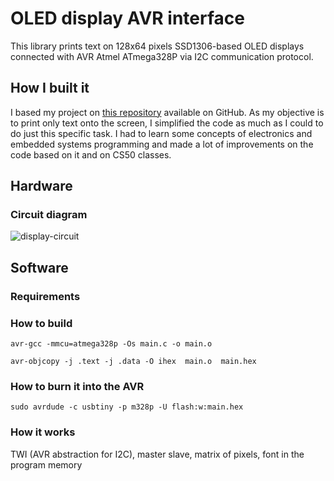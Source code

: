 # OLED display AVR interface

This library prints text on 128x64 pixels SSD1306-based OLED displays connected with AVR Atmel ATmega328P via I2C communication protocol.

## How I built it
I based my project on [this repository](https://github.com/efthymios-ks/AVR-SSD1306) available on GitHub. 
As my objective is to print only text onto the screen, I simplified the code as much as I could to do just this specific task. I had to learn some concepts of electronics and embedded systems programming and made a lot of improvements on the code based on it and on CS50 classes. 

## Hardware
### Circuit diagram 
![display-circuit](https://github.com/ruanymaia/weather-station/blob/main/display-circuit.png)

## Software

### Requirements
### How to build
`avr-gcc -mmcu=atmega328p -Os main.c -o main.o`

`avr-objcopy -j .text -j .data -O ihex  main.o  main.hex`

### How to burn it into the AVR
`sudo avrdude -c usbtiny -p m328p -U flash:w:main.hex`

### How it works

TWI (AVR abstraction for I2C), master slave, matrix of pixels, font in the program memory 